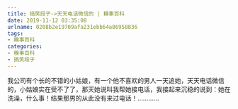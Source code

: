```yaml
---
title: 搞笑段子->天天电话微信的 | 糗事百科
date: 2019-11-12 03:35:08
urlname: 0208b2e19709afa231ebb64a86958836
tags: 
- 糗事百科
categories:
- 糗事百科
- 搞笑段子
---
```

我公司有个长的不错的小姑娘，有一个他不喜欢的男人一天追她，天天电话微信的，小姑娘实在受不了了，那天她说叫我帮她接电话，我接起来沉稳的说到：她在洗澡，什么事！结果那男的从此没有来过电话！…………


